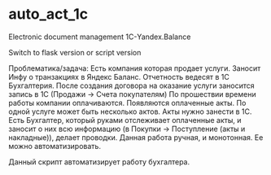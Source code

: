 # auto_act_1c
Electronic document management 1С-Yandex.Balance

Switch to flask version or script version

Проблематика/задача: Есть компания которая продает услуги. Заносит Инфу о транзакциях в Яндекс Баланс. Отчетность ведесят в 1С Бухгалтерия. После создания договора на оказание услуги заносится запись в 1С (Продажи -> Счета покупателям) По прошествии времени работы компании оплачиваются. Появляются оплаченные акты. По одной услуге может быть несколько актов. Акты нужно занести в 1С. Есть Бухгалтер, который руками отслеживает оплаченные акты, и заносит о них всю информацию (в Покупки -> Поступление (акты и накладные)), делает проводки. Данная работа ручная, и монотонная. Ее можно автоматизировать.

Данный скрипт автоматизирует работу бухгалтера.
